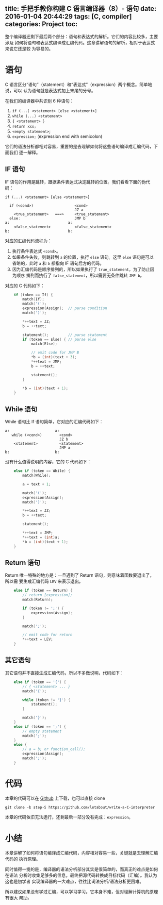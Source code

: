 title: 手把手教你构建 C 语言编译器（8）- 语句
date: 2016-01-04 20:44:29
tags: [C, compiler]
categories: Project
toc:
---

整个编译器还剩下最后两个部分：语句和表达式的解析。它们的内容比较多，主要涉及
如何将语句和表达式编译成汇编代码。这章讲解语句的解析，相对于表达式来说它还是较
为容易的。

# 语句

C 语言区分“语句”（statement）和“表达式”（expression）两个概念。简单地说，可以
认为语句就是表达式加上末尾的分号。

在我们的编译器中共识别 6 种语句：

1. `if (...) <statement> [else <statement>]`
2. `while (...) <statement>`
3. `{ <statement> }`
4. `return xxx;`
5. `<empty statement>`;
6. `expression;` (expression end with semicolon)

它们的语法分析都相对容易，重要的是去理解如何将这些语句编译成汇编代码，下面我们
逐一解释。

## IF 语句

IF 语句的作用是跳转，跟据条件表达式决定跳转的位置。我们看看下面的伪代码：

```
if (...) <statement> [else <statement>]

  if (<cond>)                   <cond>
                                JZ a
    <true_statement>   ===>     <true_statement>
  else:                         JMP b
a:                           a:
    <false_statement>           <false_statement>
b:                           b:
```

对应的汇编代码流程为：

1. 执行条件表达式 `<cond>`。
2. 如果条件失败，则跳转到 `a` 的位置，执行 `else` 语句。这里 `else` 语句是可以
   省略的，此时 `a` 和 `b` 都指向 IF 语句后方的代码。
3. 因为汇编代码是顺序排列的，所以如果执行了 `true_statement`，为了防止因为顺序
   排列而执行了 `false_statement`，所以需要无条件跳转 `JMP b`。

对应的 C 代码如下：

```c
    if (token == If) {
        match(If);
        match('(');
        expression(Assign);  // parse condition
        match(')');

        *++text = JZ;
        b = ++text;

        statement();         // parse statement
        if (token == Else) { // parse else
            match(Else);

            // emit code for JMP B
            *b = (int)(text + 3);
            *++text = JMP;
            b = ++text;

            statement();
        }

        *b = (int)(text + 1);
    }
```

## While 语句

While 语句比 If 语句简单，它对应的汇编代码如下：

```
a:                     a:
   while (<cond>)        <cond>
                         JZ b
    <statement>          <statement>
                         JMP a
b:                     b:
```

没有什么值得说明的内容，它的 C 代码如下：

```c
    else if (token == While) {
        match(While);

        a = text + 1;

        match('(');
        expression(Assign);
        match(')');

        *++text = JZ;
        b = ++text;

        statement();

        *++text = JMP;
        *++text = (int)a;
        *b = (int)(text + 1);
    }
```

## Return 语句

Return 唯一特殊的地方是：一旦遇到了 Return 语句，则意味着函数要退出了，所以需
要生成汇编代码 `LEV` 来表示退出。

```c
    else if (token == Return) {
        // return [expression];
        match(Return);

        if (token != ';') {
            expression(Assign);
        }

        match(';');

        // emit code for return
        *++text = LEV;
    }
```

## 其它语句

其它语句并不直接生成汇编代码，所以不多做说明，代码如下：

```c
    else if (token == '{') {
        // { <statement> ... }
        match('{');

        while (token != '}') {
            statement();
        }

        match('}');
    }
    else if (token == ';') {
        // empty statement
        match(';');
    }
    else {
        // a = b; or function_call();
        expression(Assign);
        match(';');
    }
```

# 代码

本章的代码可以在 [Github](https://github.com/lotabout/write-a-C-interpreter/tree/step-5) 上下载，也可以直接 clone

```
git clone -b step-5 https://github.com/lotabout/write-a-C-interpreter
```

本章的代码依旧无法运行，还剩最后一部分没有完成：`expression`。

# 小结

本章讲解了如何将语句编译成汇编代码，内容相对容易一些，关键就是去理解汇编代码的
执行原理。

同时值得一提的是，编译器的语法分析部分其实是很简单的，而真正的难点是如何在语法
分析时收集足够多的信息，最终把源代码转换成目标代码（汇编）。我认为这也是初学者
实现编译器的一大难点，往往比词法分析/语法分析更困难。

所以建议如果没有学过汇编，可以学习学习，它本身不难，但对理解计算机的原理有很大
帮助。
